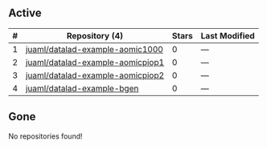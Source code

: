 ## Active
| # | Repository (4) | Stars | Last Modified |
| --- | --- | --- | --- |
| 1 | [juaml/datalad-example-aomic1000](https://gin.g-node.org/juaml/datalad-example-aomic1000) | 0 | — |
| 2 | [juaml/datalad-example-aomicpiop1](https://gin.g-node.org/juaml/datalad-example-aomicpiop1) | 0 | — |
| 3 | [juaml/datalad-example-aomicpiop2](https://gin.g-node.org/juaml/datalad-example-aomicpiop2) | 0 | — |
| 4 | [juaml/datalad-example-bgen](https://gin.g-node.org/juaml/datalad-example-bgen) | 0 | — |

## Gone
No repositories found!
